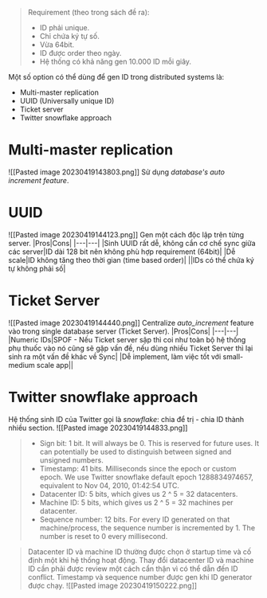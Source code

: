 > Requirement (theo trong sách đề ra):
> - ID phải unique.
> - Chỉ chứa ký tự số.
> - Vừa 64bit.
> - ID được order theo ngày.
> - Hệ thống có khả năng gen 10.000 ID mỗi giây.

Một số option có thể dùng để gen ID trong distributed systems là:
- Multi-master replication
- UUID (Universally unique ID)
- Ticket server
- Twitter snowflake approach
# Multi-master replication
![[Pasted image 20230419143803.png]]
Sử dụng *database's auto increment feature*.
# UUID
![[Pasted image 20230419144123.png]]
Gen một cách độc lập trên từng server.
|Pros|Cons|
|---|---|
|Sinh UUID rất dễ, không cần cơ chế sync giữa các server|ID dài 128 bit nên không phù hợp requirement (64bit)|
|Dễ scale|ID không tăng theo thời gian (time based order)|
||IDs có thể chứa ký tự không phải số|
# Ticket Server
![[Pasted image 20230419144440.png]]
Centralize *auto_increment* feature vào trong single database server (Ticket Server).
|Pros|Cons|
|---|---|
|Numeric IDs|SPOF - Nếu Ticket server sập thì coi như toàn bộ hệ thống phụ thuốc vào nó cũng sẽ gặp vấn đề, nếu dùng nhiều Ticket Server thì lại sinh ra một vấn đề khác về Sync|
|Dễ implement, làm việc tốt với small-medium scale app||
# Twitter snowflake approach
Hệ thống sinh ID của Twitter gọi là *snowflake*: chia để trị - chia ID thành nhiều section.
![[Pasted image 20230419144833.png]]
> - Sign bit: 1 bit. It will always be 0. This is reserved for future uses. It can potentially be used to distinguish between signed and unsigned numbers.
>- Timestamp: 41 bits. Milliseconds since the epoch or custom epoch. We use Twitter snowflake default epoch 1288834974657, equivalent to Nov 04, 2010, 01:42:54 UTC.
> - Datacenter ID: 5 bits, which gives us 2 ^ 5 = 32 datacenters.
> - Machine ID: 5 bits, which gives us 2 ^ 5 = 32 machines per datacenter. 
> - Sequence number: 12 bits. For every ID generated on that machine/process, the sequence number is incremented by 1. The number is reset to 0 every millisecond.

> Datacenter ID và machine ID thường được chọn ở startup time và cố định một khi hệ thống hoạt động. Thay đổi datacenter ID và machine ID cần phải được review một cách cẩn thận vì có thể dẫn đến ID conflict. Timestamp và sequence number được gen khi ID generator được chạy.
> ![[Pasted image 20230419150222.png]]